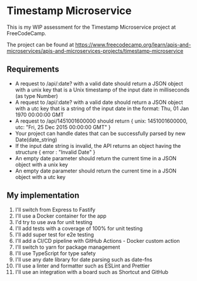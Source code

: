 # Timestamp Microservice

This is my WIP assessment for the Timestamp Microservice project at FreeCodeCamp. 

The project can be found at https://www.freecodecamp.org/learn/apis-and-microservices/apis-and-microservices-projects/timestamp-microservice

## Requirements

* A request to /api/:date? with a valid date should return a JSON object with a unix key that is a Unix timestamp of the input date in milliseconds (as type Number)
* A request to /api/:date? with a valid date should return a JSON object with a utc key that is a string of the input date in the format: Thu, 01 Jan 1970 00:00:00 GMT
* A request to /api/1451001600000 should return { unix: 1451001600000, utc: "Fri, 25 Dec 2015 00:00:00 GMT" }
* Your project can handle dates that can be successfully parsed by new Date(date_string)
* If the input date string is invalid, the API returns an object having the structure { error : "Invalid Date" }
* An empty date parameter should return the current time in a JSON object with a unix key
* An empty date parameter should return the current time in a JSON object with a utc key

## My implementation

1. I'll switch from Express to Fastify
2. I'll use a Docker container for the app
3. I'd try to use ava for unit testing
4. I'll add tests with a coverage of 100% for unit testing
5. I'll add super test for e2e testing
6. I'll add a CI/CD pipeline with GitHub Actions - Docker custom action
7. I'll switch to yarn for package management
8. I'll use TypeScript for type safety
9. I'll use any date library for date parsing such as date-fns
10. I'll use a linter and formatter such as ESLint and Prettier
11. I'll use an integration with a board such as Shortcut and GitHub
